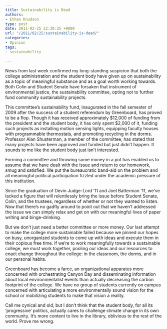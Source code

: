 ```yaml
---
title: Sustainability is Dead
authors:
- Ethan Knudson
type: post
date: 2011-02-25 22:30:25 +0000
url: "/2011/02/25/sustainability-is-dead/"
categories:
- Opinion
tags:
- sustainability

---
```

News from last week confirmed my long-standing suspicion that both the college administration and the student body have given up on sustainability as a topic of meaningful substance and as a goal worth working towards. Both Colin and Student Senate have forsaken that instrument of environmental justice, the sustainability committee, opting not to further fund community sustainability projects.

This committee’s sustainability fund, inaugurated in the fall semester of 2009 after the success of a student referendum by Greenboard, has proved to be a flop. Though it has received approximately $12,000 of funding from the president and the student body, it has only spent $2,000 of it, funding such projects as installing motion sensing lights, equipping faculty houses with programmable thermostats, and promoting recycling in the dorms. Professor Alan Shusterman, a member of the committee, has stated that many projects have been approved and funded but just didn’t happen. It sounds to me like the student body just isn’t interested.

Forming a committee and throwing some money in a pot has enabled us to assume that we have dealt with the issue and return to our homework, smug and satisfied. We put the bureaucratic band-aid on the problem and all meaningful political participation fizzled under the academic pressure of this institution.

Since the graduation of Devin Judge-Lord ’11 and Joel Batterman ’11, we’ve lacked a figure that will relentlessly bring the issue before Student Senate, Colin, and the trustees, regardless of whether or not they wanted to listen. Now that there’s no gadfly around to point out that we haven’t addressed the issue we can simply relax and get on with our meaningful lives of paper writing and binge-drinking.

But we don’t just need a better committee or more money. Our last attempt to make the college more sustainable failed because we pinned our hopes on busy, unorganized students to come up with ideas and execute them in their copious free time. If we’re to work meaningfully towards a sustainable college, we must work together, pooling our ideas and our resources to enact change throughout the college: in the classroom, the dorms, and in our personal habits.

Greenboard has become a farce, an organizational apparatus more concerned with orchestrating Canyon Day and disseminating information about local environmentalist events than actually decreasing the carbon footprint of the college. We have no group of students currently on campus concerned with articulating a more environmentally sound vision for the school or mobilizing students to make that vision a reality.

Call me cynical and old, but I don’t think that the student body, for all its ‘progressive’ politics, actually cares to challenge climate change in its own community. It’s more content to live in the library, oblivious to the rest of the world. Prove me wrong.